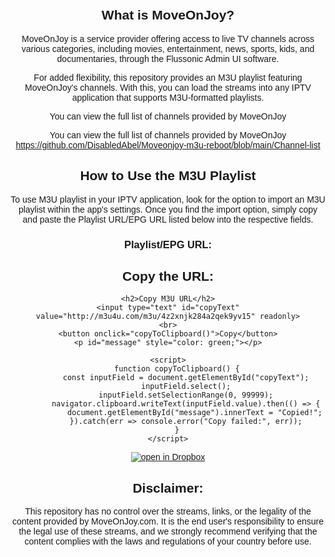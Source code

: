 ## What is MoveOnJoy?

MoveOnJoy is a service provider offering access to live TV channels across various categories, including movies, entertainment, news, sports, kids, and documentaries, through the Flussonic Admin UI software.

For added flexibility, this repository provides an M3U playlist featuring MoveOnJoy's channels. With this, you can load the streams into any IPTV application that supports M3U-formatted playlists.

You can view the full list of channels provided by MoveOnJoy 

You can view the full list of channels provided by MoveOnJoy https://github.com/DisabledAbel/Moveonjoy-m3u-reboot/blob/main/Channel-list


## How to Use the M3U Playlist

To use M3U playlist in your IPTV application, look for the option to import an M3U playlist within the app's settings. Once you find the import option, simply copy and paste the Playlist URL/EPG URL listed below into the respective fields.

### Playlist/EPG URL:
## Copy the URL:
<!DOCTYPE html>
<html lang="en">
<head>
    <meta charset="UTF-8">
    <meta name="viewport" content="width=device-width, initial-scale=1.0">
    <title>Copy M3U URL</title>
    <style>
        body { font-family: Arial, sans-serif; text-align: center; margin: 50px; }
        input { width: 80%; padding: 10px; font-size: 16px; text-align: center; }
        button { padding: 10px 20px; font-size: 16px; cursor: pointer; margin-top: 10px; }
    </style>
</head>
<body>

    <h2>Copy M3U URL</h2>
    <input type="text" id="copyText" value="http://m3u4u.com/m3u/4z2xnjk284a2qek9yv15" readonly>
    <br>
    <button onclick="copyToClipboard()">Copy</button>
    <p id="message" style="color: green;"></p>

    <script>
        function copyToClipboard() {
            const inputField = document.getElementById("copyText");
            inputField.select();
            inputField.setSelectionRange(0, 99999);
            navigator.clipboard.writeText(inputField.value).then(() => {
                document.getElementById("message").innerText = "Copied!";
            }).catch(err => console.error("Copy failed:", err));
        }
    </script>

</body>
</html>


[![open in Dropbox](https://img.shields.io/badge/Copy-Link-blue?style=for-the-badge)](http://m3u4u.com/m3u/4z2xnjk284a2qek9yv15)

## Disclaimer:

This repository has no control over the streams, links, or the legality of the content provided by MoveOnJoy.com. It is the end user's responsibility to ensure the legal use of these streams, and we strongly recommend verifying that the content complies with the laws and regulations of your country before use.
